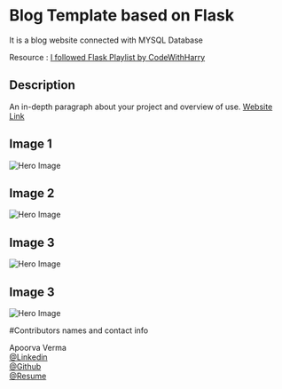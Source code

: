 # Blog Template based on Flask

It is a blog website connected with MYSQL Database

Resource : 
[I followed Flask Playlist by CodeWithHarry](https://www.youtube.com/playlist?list=PLu0W_9lII9agAiWp6Y41ueUKx1VcTRxmf)

## Description

An in-depth paragraph about your project and overview of use.
[Website Link](URL)



## Image 1
![Hero Image](static/img/readme_pic1.jpg?raw=true "Title")
<br>
## Image 2
![Hero Image](static/img/readme_pic2.jpg?raw=true "Title")
<br>
## Image 3
![Hero Image](static/img/readme_pic3.jpg?raw=true "Title")
## Image 3
![Hero Image](static/img/readme_pic4.jpg?raw=true "Title")




#Contributors names and contact info

Apoorva Verma<br>
[@Linkedin](https://www.linkedin.com/in/apoorva-verma-aa045a202/)
<br>
[@Github](https://github.com/apoorva-01)
<br>
[@Resume](https://my-main-portfolio-website.herokuapp.com/)


